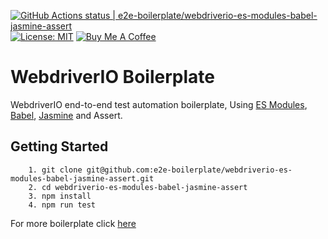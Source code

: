 [![GitHub Actions status | e2e-boilerplate/webdriverio-es-modules-babel-jasmine-assert](https://github.com/e2e-boilerplate/webdriverio-es-modules-babel-jasmine-assert/workflows/webdriverio-es-modules-babel-jasmine-assert/badge.svg)](https://github.com/e2e-boilerplate/webdriverio-es-modules-babel-jasmine-assert/actions?workflow=webdriverio-es-modules-babel-jasmine-assert) [![License: MIT](https://img.shields.io/badge/License-MIT-yellow.svg)](https://opensource.org/licenses/MIT) [![Buy Me A Coffee](https://img.shields.io/badge/buy-me%20coffee-orange)](https://www.buymeacoffee.com/xgirma)
    
# WebdriverIO Boilerplate
    
WebdriverIO end-to-end test automation boilerplate, Using [ES Modules](https://hacks.mozilla.org/2018/03/es-modules-a-cartoon-deep-dive/), [Babel](https://babeljs.io), [Jasmine](https://jasmine.github.io) and Assert.
    
## Getting Started
    	1. git clone git@github.com:e2e-boilerplate/webdriverio-es-modules-babel-jasmine-assert.git
    	2. cd webdriverio-es-modules-babel-jasmine-assert
    	3. npm install
    	4. npm run test
        
    
For more boilerplate click [here](https://github.com/e2e-boilerplate/utils/blob/master/docs/implemented.md)